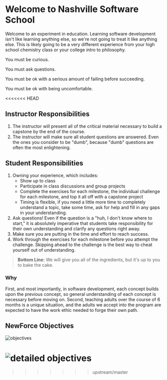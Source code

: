 # Welcome to Nashville Software School

Welcome to an experiment in education. Learning software development isn't like learning anything else, so we're not going to treat it like anything else. This is likely going to be a very different experience from your high school chemistry class or your college intro to philosophy.

You must be curious.

You must ask questions.

You must be ok with a serious amount of failing before succeeding.

You must be ok with being uncomfortable.

<<<<<<< HEAD
## Instructor Responsibilities

1. The instructor will present all of the critical material necessary to build a capstone by the end of the course.
1. The instructor will make sure all student questions are answered. Even the ones you consider to be "dumb", because "dumb" questions are often the most enlightening.

## Student Responsibilities

1. Owning your experience, which includes:
    * Show up to class
    * Participate in class discussions and group projects
    * Complete the exercises for each  milestone, the individual challenge for each milestone, and top it all off with a capstone project
    * Timing is flexible, if  you need a little more time to completely understand a topic, take some time, ask for help and fill in any gaps in your understanding.
1. Ask questions! Even if the question is a "huh, I don't know where to start," it is absolutely imperative that students take responsibility for their own understanding and clarify any questions right away.
1. Make sure you are putting in the time and effort to reach success.
1. Work through the exercises for each milestone before you attempt the challenge. Skipping ahead to the challenge is the best way to cheat yourself out of understanding.

> **Bottom Line:** We will give you all of the ingredients, but it's up to you to bake the cake.

### Why

First, and most importantly, in software development, each concept builds upon the previous concept, so general understanding of each concept is necessary before moving on. Second, teaching adults over the course of 6 months is a unique situation, and the adults we accept into the program are expected to have the work ethic needed to forge their own path.

## NewForce Objectives

![objectives](./nss-objectives.png)

![detailed objectives](./detailed-learning-objectives.png)
=======
>>>>>>> upstream/master
